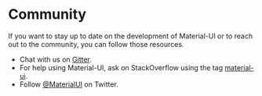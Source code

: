 # Community

<p class="description">If you want to stay up to date on the development of Material-UI or to reach out to the community, you can follow those resources.</p>

- Chat with us on [Gitter](https://gitter.im/mui-org/material-ui).
- For help using Material-UI, ask on StackOverflow using the tag
[material-ui](https://stackoverflow.com/questions/tagged/material-ui).
- Follow [@MaterialUI](https://twitter.com/MaterialUI) on Twitter.
